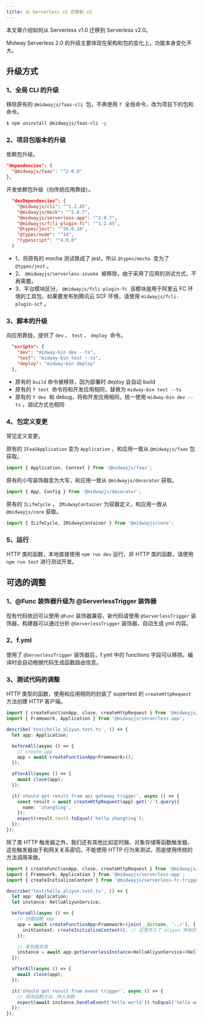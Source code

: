 ```yaml
---
title: 从 Serverless v1 迁移到 v2
---
```


本文章介绍如何从 Serverless v1.0 迁移到 Serverless v2.0。

Midway Serverless 2.0 的升级主要体现在架构和包的变化上，功能本身变化不大。

## 升级方式

### 1、全局 CLI 的升级

移除原有的 `@midwayjs/faas-cli`  包，不再使用 `f`  全局命令，改为项目下的包和命令。

```bash
$ npm uninstall @midwayjs/faas-cli -g
```

### 2、项目包版本的升级

依赖包升级。

```json
"dependencies": {
  "@midwayjs/faas": "^2.0.0"
},
```

开发依赖包升级（向传统应用靠拢）。

```json
  "devDependencies": {
    "@midwayjs/cli": "^1.2.45",
    "@midwayjs/mock": "^2.8.7",
    "@midwayjs/serverless-app": "^2.8.7",
    "@midwayjs/fcli-plugin-fc": "^1.2.45",
    "@types/jest": "^26.0.10",
    "@types/node": "^14",
    "typescript": "^4.0.0"
  }
```

- 1、将原有的 mocha 测试换成了 jest，所以 `@types/mocha`  变为了 `@types/jest` 。
- 2、 `@midwayjs/serverless-invoke`  被移除，由于采用了应用的测试方式，不再需要。
- 3、平台模块区分， `@midwayjs/fcli-plugin-fc`  该模块是用于阿里云 FC 环境的工具包，如果要发布到腾讯云 SCF 环境，请使用 `midwayjs/fcli-plugin-scf` 。

### 3、脚本的升级

向应用靠拢，提供了 `dev` 、 `test` 、 `deploy`  命令。

```json
  "scripts": {
    "dev": "midway-bin dev --ts",
    "test": "midway-bin test --ts",
    "deploy": "midway-bin deploy"
  },
```

- 原有的 `build` 命令被移除，因为部署时 deploy 会自动 build
- 原有的 `f test`  命令将和开发应用相同，替换为 `midway-bin test --ts`
- 原有的 `f dev`  和 debug，将和开发应用相同，统一使用 `midway-bin dev --ts` ，调试方式也相同

### 4、包定义变更

常见定义变更。

原有的 `IFaaSApplication` 变为 `Application` ，和应用一致从 `@midwayjs/faas` 包获取。

```typescript
import { Application, Context } from '@midwayjs/faas';
```

原有的小写装饰器变为大写，和应用一致从 `@midwayjs/decorator` 获取。

```typescript
import { App, Config } from '@midwayjs/decorator';
```

原有的 `ILifeCycle` ， `IMidwayContainer` 为容器定义，和应用一致从 `@midwayjs/core` 获取。

```typescript
import { ILifeCycle, IMidwayContainer } from '@midwayjs/core';
```

### 5、运行

HTTP 类的函数，本地直接使用 `npm run dev` 运行，非 HTTP 类的函数，请使用 `npm run test` 进行测试开发。

## 可选的调整

### 1、@Func 装饰器升级为 @ServerlessTrigger 装饰器

现有代码依旧可以使用 `@Func` 装饰器兼容，新代码请使用 `@ServerlessTrigger` 装饰器，构建器可以通过分析 `@ServerlessTrigger` 装饰器，自动生成 yml 内容。

### 2、f.yml

使用了 `@ServerlessTrigger` 装饰器后，f.yml 中的 functions 字段可以移除。编译时会自动根据代码生成函数路由信息。

### 3、测试代码的调整

HTTP 类型的函数，使用和应用相同的封装了 supertest 的 `createHttpRequest` 方法创建 HTTP 客户端。

```typescript
import { createFunctionApp, close, createHttpRequest } from '@midwayjs/mock';
import { Framework, Application } from '@midwayjs/serverless-app';

describe('test/hello_aliyun.test.ts', () => {
  let app: Application;

  beforeAll(async () => {
    // create app
    app = await createFunctionApp<Framework>();
  });

  afterAll(async () => {
    await close(app);
  });

  it('should get result from api gateway trigger', async () => {
    const result = await createHttpRequest(app).get('/').query({
      name: 'zhangting',
    });
    expect(result.text).toEqual('hello zhangting');
  });
});
```

除了类 HTTP 触发器之外，我们还有其他比如定时器、对象存储等函数触发器，这些触发器由于和网关关系密切，不能使用 HTTP 行为来测试，而是使用传统的方法调用来做。

```typescript
import { createFunctionApp, close, createHttpRequest } from '@midwayjs/mock';
import { Framework, Application } from '@midwayjs/serverless-app';
import { createInitializeContext } from '@midwayjs/serverless-fc-trigger';

describe('test/hello_aliyun.test.ts', () => {
  let app: Application;
  let instance: HelloAliyunService;

  beforeAll(async () => {
    // 创建函数 app
    app = await createFunctionApp<Framework>(join(__dirname, '../'), {
      initContext: createInitializeContext(), // 这里传入了 aliyun 特有的初始化上下文数据
    });

    // 拿到服务类
    instance = await app.getServerlessInstance<HelloAliyunService>(HelloAliyunService);
  });

  afterAll(async () => {
    await close(app);
  });

  it('should get result from event trigger', async () => {
    // 调用函数方法，传入参数
    expect(await instance.handleEvent('hello world')).toEqual('hello world');
  });
});
```
